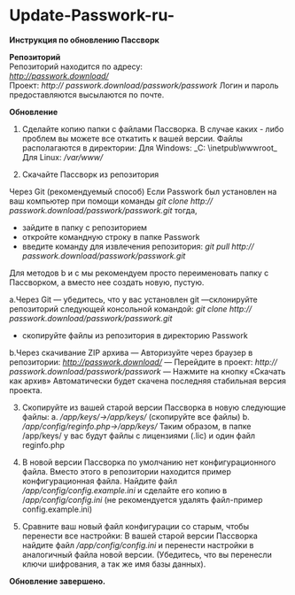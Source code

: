 # Update-Passwork-ru-

**Инструкция по обновлению Пассворк**

**Репозиторий**  
Репозиторий находится по адресу:   
_http://passwork.download/_  
Проект: 
_http:// passwork.download/passwork/passwork_
Логин и пароль предоставляются высылаются по почте.

**Обновление**
1. Сделайте копию папки с файлами Пассворка. 
В случае каких - либо проблем вы можете все откатить к вашей версии. 
Файлы располагаются в директории:
Для Windows: _С: \inetpub\wwwroot\_
Для Linux: _/var/www/_

2. Скачайте Пассворк из репозитория

Через Git (рекомендуемый способ)
Если Passwork был установлен на ваш компьютер при помощи команды 
_git clone http:// passwork.download/passwork/passwork.git_ тогда,
- зайдите в папку с репозиторием
- откройте командную строку в папке Passwork
- введите команду для извлечения репозитория:
_git pull http:// passwork.download/passwork/passwork.git_ 

Для методов b и c мы рекомендуем просто переименовать папку с Пассворком, а вместо нее создать новую, пустую.

a.Через Git 
— убедитесь, что у вас установлен git 
—склонируйте репозиторий следующей консольной командой: 
_git clone http:// passwork.download/passwork/passwork.git_ 
- скопируйте файлы из репозитория в директорию Passwork

b.Через скачивание ZIP архива 
— Авторизуйте через браузер в репозитории: 
_http://passwork.download/_
— Перейдите в проект: 
_http:// passwork.download/passwork/passwork_
— Нажмите на кнопку «Скачать как архив» 
Автоматически будет скачена последняя стабильная версия проекта. 

3. Скопируйте из вашей старой версии Пассворка в новую следующие файлы: 
a.
_/app/keys/→/app/keys/_
(скопируйте все файлы)
b.
_/app/config/reginfo.php→/app/keys/_
Таким образом, в папке /app/keys/ у вас будут файлы с лицензиями (.lic) и один файл reginfo.php

4. В новой версии Пассворка по умолчанию нет конфигурационного файла. 
Вместо этого в репозитории находится пример конфигурационная файла. 
Найдите файл _/app/config/config.example.ini_ и сделайте его копию в /_app/config/config.ini_
(не рекомендуется удалять файл-пример config.example.ini)

5. Сравните ваш новый файл конфигурации со старым, чтобы перенести все настройки: 
В вашей старой версии Пассворка найдите файл 
_/app/config/config.ini_
и перенести настройки в аналогичный файла новой версии. 
(Убедитесь, что вы перенесли ключи шифрования, а так же имя базы данных).

**Обновление завершено.**
